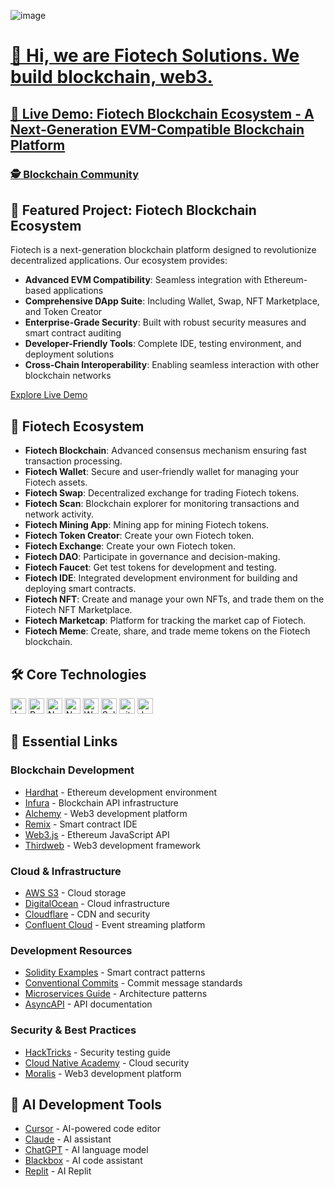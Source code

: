 ![image](https://github.com/user-attachments/assets/775e528c-59d1-43f0-9ba7-e8b907e43311)

<div>
  <h1>
    <a href="https://t.me/huancapital" target="_blank">
      👋 Hi, we are Fiotech Solutions. We build blockchain, web3.
    </a>
  </h1>
  <h2>
    <a href="https://www.fiotechchain.org/" target="_blank">
      🚀 Live Demo: Fiotech Blockchain Ecosystem - A Next-Generation EVM-Compatible Blockchain Platform
    </a>
  </h2>
  <h3>
    <a href="https://www.facebook.com/groups/congdongblockchaintopvietnam" target="_blank">
      🕵️ Blockchain Community
    </a>
  </h3>
</div>

## 🌟 Featured Project: Fiotech Blockchain Ecosystem

Fiotech is a next-generation blockchain platform designed to revolutionize decentralized applications. Our ecosystem provides:

- **Advanced EVM Compatibility**: Seamless integration with Ethereum-based applications
- **Comprehensive DApp Suite**: Including Wallet, Swap, NFT Marketplace, and Token Creator
- **Enterprise-Grade Security**: Built with robust security measures and smart contract auditing
- **Developer-Friendly Tools**: Complete IDE, testing environment, and deployment solutions
- **Cross-Chain Interoperability**: Enabling seamless interaction with other blockchain networks

[Explore Live Demo](https://evm-blockchain.fiotech.org/)

## 🧩 Fiotech Ecosystem

- **Fiotech Blockchain**: Advanced consensus mechanism ensuring fast transaction processing.
- **Fiotech Wallet**: Secure and user-friendly wallet for managing your Fiotech assets.
- **Fiotech Swap**: Decentralized exchange for trading Fiotech tokens.
- **Fiotech Scan**: Blockchain explorer for monitoring transactions and network activity.
- **Fiotech Mining App**: Mining app for mining Fiotech tokens.
- **Fiotech Token Creator**: Create your own Fiotech token.
- **Fiotech Exchange**: Create your own Fiotech token.
- **Fiotech DAO**: Participate in governance and decision-making.
- **Fiotech Faucet**: Get test tokens for development and testing.
- **Fiotech IDE**: Integrated development environment for building and deploying smart contracts.
- **Fiotech NFT**: Create and manage your own NFTs, and trade them on the Fiotech NFT Marketplace.
- **Fiotech Marketcap**: Platform for tracking the market cap of Fiotech.
- **Fiotech Meme**: Create, share, and trade meme tokens on the Fiotech blockchain.

## 🛠️ Core Technologies

<p>
 <img alt="Javascript" src="https://img.shields.io/badge/JavaScript-323330?style=for-the-badge&logo=javascript&logoColor=F7DF1E"  height="25px"/>
 <img alt="React" src="https://img.shields.io/badge/React-20232A?style=for-the-badge&logo=react&logoColor=61DAFB" height="25px"/>
 <img alt="NextJs" src="https://img.shields.io/badge/Next-black?style=for-the-badge&logo=next.js&logoColor=white" height="25px"/>
 <img alt="Nodejs" src="https://img.shields.io/badge/-Nodejs-43853d?style=flat-square&logo=Node.js&logoColor=white"  height="25px"/>
 <img alt="Web3" src="https://img.shields.io/badge/Web3.js-F16822?style=for-the-badge&logo=web3.js&logoColor=white" height="25px"/>
 <img alt="Solidity" src="https://img.shields.io/badge/Solidity-363636?style=for-the-badge&logo=solidity&logoColor=white" height="25px"/>
 <img alt="git" src="https://img.shields.io/badge/-Git-F05032?style=flat-square&logo=git&logoColor=white" height="25px"/>
 <img alt="docker" src="https://img.shields.io/badge/Docker-2496ED?style=for-the-badge&logo=docker&logoColor=white" height="25px"/>
</p>

## 🔗 Essential Links

### Blockchain Development
- [Hardhat](https://hardhat.org/) - Ethereum development environment
- [Infura](https://www.infura.io/) - Blockchain API infrastructure
- [Alchemy](https://www.alchemy.com) - Web3 development platform
- [Remix](https://remix.ethereum.org) - Smart contract IDE
- [Web3.js](https://web3js.readthedocs.io) - Ethereum JavaScript API
- [Thirdweb](https://thirdweb.com) - Web3 development framework

### Cloud & Infrastructure
- [AWS S3](https://aws.amazon.com/s3/) - Cloud storage
- [DigitalOcean](https://cloud.digitalocean.com/) - Cloud infrastructure
- [Cloudflare](https://dash.cloudflare.com) - CDN and security
- [Confluent Cloud](https://confluent.cloud) - Event streaming platform

### Development Resources
- [Solidity Examples](https://solidity-by-example.org) - Smart contract patterns
- [Conventional Commits](https://conventionalcommits.org) - Commit message standards
- [Microservices Guide](https://microservices.io) - Architecture patterns
- [AsyncAPI](https://studio.asyncapi.com) - API documentation

### Security & Best Practices
- [HackTricks](https://book.hacktricks.xyz) - Security testing guide
- [Cloud Native Academy](https://www.aquasec.com/cloud-native-academy/) - Cloud security
- [Moralis](https://moralis.io) - Web3 development platform

## 🤖 AI Development Tools
- [Cursor](https://www.cursor.com/) - AI-powered code editor
- [Claude](https://claude.ai/new) - AI assistant
- [ChatGPT](https://openai.com/chatgpt/) - AI language model
- [Blackbox](https://www.blackbox.ai/) - AI code assistant
- [Replit](https://replit.com) - AI Replit

